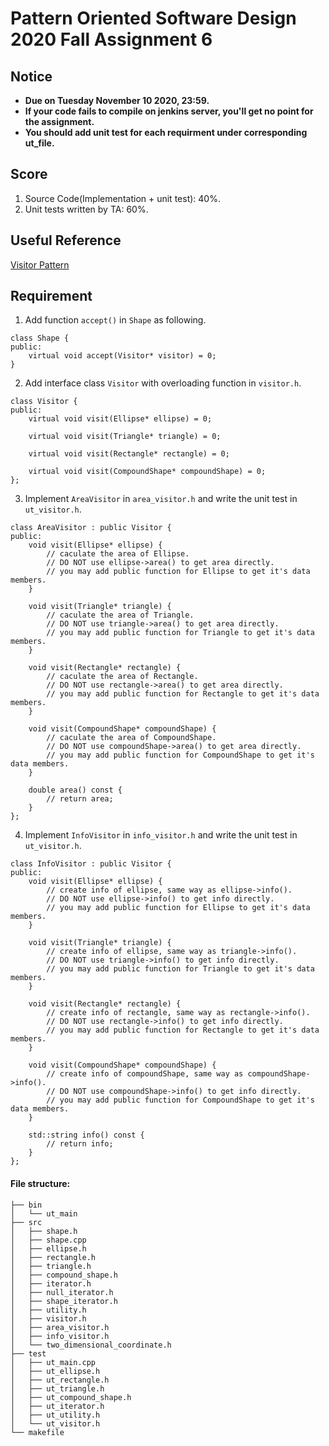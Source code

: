# **Pattern Oriented Software Design 2020 Fall Assignment 6**  

## **Notice**  
* **Due on Tuesday November 10 2020, 23:59.**  
* **If your code fails to compile on jenkins server, you'll get no point for the assignment.**  
* **You should add unit test for each requirment under corresponding ut_file.**  

## **Score**  
1. Source Code(Implementation + unit test): 40%.  
2. Unit tests written by TA: 60%.  

## **Useful Reference**  
[Visitor Pattern](https://refactoring.guru/design-patterns/visitor)  

## **Requirement**  
1. Add function `accept()` in `Shape` as following.  
````
class Shape {
public:
    virtual void accept(Visitor* visitor) = 0;
}
````
2. Add interface class `Visitor` with overloading function in `visitor.h`.  
```
class Visitor {
public:
    virtual void visit(Ellipse* ellipse) = 0;

    virtual void visit(Triangle* triangle) = 0;

    virtual void visit(Rectangle* rectangle) = 0;

    virtual void visit(CompoundShape* compoundShape) = 0;
};
```
3. Implement `AreaVisitor` in `area_visitor.h` and write the unit test in `ut_visitor.h`.  
```
class AreaVisitor : public Visitor {
public:
    void visit(Ellipse* ellipse) {
        // caculate the area of Ellipse.
        // DO NOT use ellipse->area() to get area directly.
        // you may add public function for Ellipse to get it's data members.
    }

    void visit(Triangle* triangle) {
        // caculate the area of Triangle.
        // DO NOT use triangle->area() to get area directly.
        // you may add public function for Triangle to get it's data members.
    }

    void visit(Rectangle* rectangle) {
        // caculate the area of Rectangle.
        // DO NOT use rectangle->area() to get area directly.
        // you may add public function for Rectangle to get it's data members.
    }

    void visit(CompoundShape* compoundShape) {
        // caculate the area of CompoundShape.
        // DO NOT use compoundShape->area() to get area directly.
        // you may add public function for CompoundShape to get it's data members.
    }

    double area() const {
        // return area;
    }
};
```
4. Implement `InfoVisitor` in `info_visitor.h` and write the unit test in `ut_visitor.h`.  
```
class InfoVisitor : public Visitor {
public:
    void visit(Ellipse* ellipse) {
        // create info of ellipse, same way as ellipse->info().
        // DO NOT use ellipse->info() to get info directly.
        // you may add public function for Ellipse to get it's data members.
    }

    void visit(Triangle* triangle) {
        // create info of ellipse, same way as triangle->info().
        // DO NOT use triangle->info() to get info directly.
        // you may add public function for Triangle to get it's data members.
    }

    void visit(Rectangle* rectangle) {
        // create info of rectangle, same way as rectangle->info().
        // DO NOT use rectangle->info() to get info directly.
        // you may add public function for Rectangle to get it's data members.
    }

    void visit(CompoundShape* compoundShape) {
        // create info of compoundShape, same way as compoundShape->info().
        // DO NOT use compoundShape->info() to get info directly.
        // you may add public function for CompoundShape to get it's data members.
    }

    std::string info() const {
        // return info;
    }
};
```

#### File structure:  
```
├── bin
│   └── ut_main
├── src
│   ├── shape.h
│   ├── shape.cpp
│   ├── ellipse.h
│   ├── rectangle.h
│   ├── triangle.h
│   ├── compound_shape.h
│   ├── iterator.h
│   ├── null_iterator.h
│   ├── shape_iterator.h
│   ├── utility.h
│   ├── visitor.h
│   ├── area_visitor.h
│   ├── info_visitor.h
│   └── two_dimensional_coordinate.h
├── test
│   ├── ut_main.cpp
│   ├── ut_ellipse.h
│   ├── ut_rectangle.h
│   ├── ut_triangle.h
│   ├── ut_compound_shape.h
│   ├── ut_iterator.h
│   ├── ut_utility.h
│   └── ut_visitor.h
└── makefile

```
